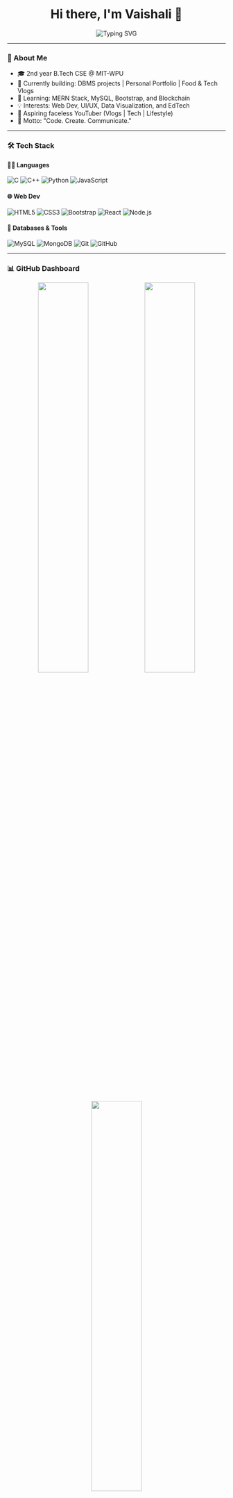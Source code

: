 <h1 align="center">Hi there, I'm Vaishali 👋</h1>

<p align="center">
  <img src="https://readme-typing-svg.herokuapp.com?font=Fira+Code&size=24&duration=4000&pause=1000&color=F7931E&center=true&vCenter=true&width=435&lines=19+y%2Fo+CS+Student+from+MIT-WPU;Techie+%7C+Creator+%7C+Dreamer;Learning+MERN+Stack+%26+Blockchain" alt="Typing SVG" />
</p>

---

### 🌟 About Me
- 🎓 2nd year B.Tech CSE @ MIT-WPU
- 🔭 Currently building: DBMS projects | Personal Portfolio | Food & Tech Vlogs
- 🌱 Learning: MERN Stack, MySQL, Bootstrap, and Blockchain  
- 💡 Interests: Web Dev, UI/UX, Data Visualization, and EdTech
- 🎥 Aspiring faceless YouTuber (Vlogs | Tech | Lifestyle)
- 🧠 Motto: "Code. Create. Communicate."

---

### 🛠️ Tech Stack

#### 👩‍💻 Languages
![C](https://img.shields.io/badge/C-00599C?style=for-the-badge&logo=c&logoColor=white)
![C++](https://img.shields.io/badge/C%2B%2B-00599C?style=for-the-badge&logo=c%2B%2B&logoColor=white)
![Python](https://img.shields.io/badge/Python-3776AB?style=for-the-badge&logo=python&logoColor=white)
![JavaScript](https://img.shields.io/badge/JavaScript-333333?style=for-the-badge&logo=javascript)

#### 🌐 Web Dev
![HTML5](https://img.shields.io/badge/HTML5-E34F26?style=for-the-badge&logo=html5)
![CSS3](https://img.shields.io/badge/CSS3-1572B6?style=for-the-badge&logo=css3)
![Bootstrap](https://img.shields.io/badge/Bootstrap-563D7C?style=for-the-badge&logo=bootstrap)
![React](https://img.shields.io/badge/React-20232A?style=for-the-badge&logo=react)
![Node.js](https://img.shields.io/badge/Node.js-339933?style=for-the-badge&logo=nodedotjs)

#### 💾 Databases & Tools
![MySQL](https://img.shields.io/badge/MySQL-4479A1?style=for-the-badge&logo=mysql)
![MongoDB](https://img.shields.io/badge/MongoDB-4EA94B?style=for-the-badge&logo=mongodb)
![Git](https://img.shields.io/badge/Git-F05032?style=for-the-badge&logo=git)
![GitHub](https://img.shields.io/badge/GitHub-181717?style=for-the-badge&logo=github)

---

### 📊 GitHub Dashboard

<p align="center">
  <img src="https://github-readme-stats.vercel.app/api?username=Modiv2005&show_icons=true&theme=radical" width="48%" />
  <img src="https://github-readme-streak-stats.herokuapp.com?user=Modiv2005&theme=radical&hide_border=false" width="48%" />
</p>

<p align="center">
  <img src="https://github-readme-stats.vercel.app/api/top-langs/?username=Modiv2005&layout=compact&theme=radical" width="48%" />
</p>

---

### 📬 Connect With Me
<p align="center">
  <a href="mailto:yourmail@example.com"><img src="https://img.shields.io/badge/Gmail-D14836?style=for-the-badge&logo=gmail&logoColor=white"></a>
  <a href="https://www.linkedin.com/in/yourprofile"><img src="https://img.shields.io/badge/LinkedIn-blue?style=for-the-badge&logo=linkedin&logoColor=white"></a>
  <a href="https://github.com/Modiv2005"><img src="https://img.shields.io/badge/GitHub-100000?style=for-the-badge&logo=github&logoColor=white"></a>
</p>

---

> ⚡ *“Keep exploring, keep building — the world needs your creativity.”*

